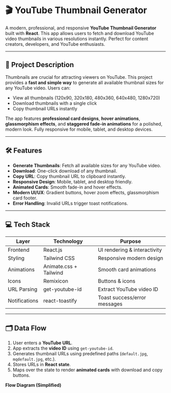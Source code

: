 # 🎬 YouTube Thumbnail Generator

A modern, professional, and responsive **YouTube Thumbnail Generator** built with **React**. This app allows users to fetch and download YouTube video thumbnails in various resolutions instantly. Perfect for content creators, developers, and YouTube enthusiasts.

---

## 🚀 Project Description

Thumbnails are crucial for attracting viewers on YouTube. This project provides a **fast and simple way** to generate all available thumbnail sizes for any YouTube video. Users can:

- View all thumbnails (120x90, 320x180, 480x360, 640x480, 1280x720)  
- Download thumbnails with a single click  
- Copy thumbnail URLs instantly  

The app features **professional card designs**, **hover animations**, **glassmorphism effects**, and **staggered fade-in animations** for a polished, modern look. Fully responsive for mobile, tablet, and desktop devices.

---

## 🛠 Features

- **Generate Thumbnails**: Fetch all available sizes for any YouTube video.  
- **Download**: One-click download of any thumbnail.  
- **Copy URL**: Copy thumbnail URL to clipboard instantly.  
- **Responsive Design**: Mobile, tablet, and desktop friendly.  
- **Animated Cards**: Smooth fade-in and hover effects.  
- **Modern UI/UX**: Gradient buttons, hover zoom effects, glassmorphism card footer.  
- **Error Handling**: Invalid URLs trigger toast notifications.

---

## 💻 Tech Stack

| Layer       | Technology           | Purpose |
|------------|--------------------|---------|
| Frontend   | React.js           | UI rendering & interactivity |
| Styling    | Tailwind CSS       | Responsive modern design |
| Animations | Animate.css + Tailwind | Smooth card animations |
| Icons      | Remixicon          | Buttons & icons |
| URL Parsing| get-youtube-id     | Extract YouTube video ID |
| Notifications | react-toastify   | Toast success/error messages |

---

## 🗂 Data Flow

1. User enters a **YouTube URL**.  
2. App extracts the **video ID** using `get-youtube-id`.  
3. Generates thumbnail URLs using predefined paths (`default.jpg`, `mqdefault.jpg`, etc.).  
4. Stores URLs in **React state**.  
5. Maps over the state to render **animated cards** with download and copy buttons.  

**Flow Diagram (Simplified)**

